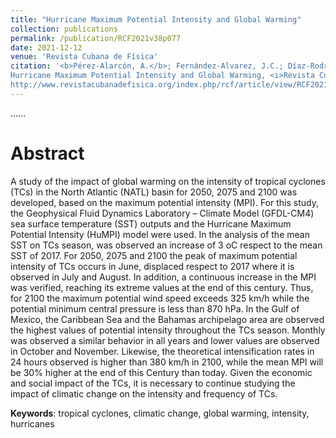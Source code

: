 ```yaml
---
title: "Hurricane Maximum Potential Intensity and Global Warming"
collection: publications
permalink: /publication/RCF2021v38p077
date: 2021-12-12
venue: 'Revista Cubana de Física'
citation: '<b>Pérez-Alarcón, A.</b>; Fernández-Alvarez, J.C.; Díaz-Rodríguez, O; (2021).
Hurricane Maximum Potential Intensity and Global Warming, <i>Revista Cubana de Física</i>,38(2),77-84,
http://www.revistacubanadefisica.org/index.php/rcf/article/view/RCF2021v38p077'
---
```

......  

# Abstract

A study of the impact of global warming on the intensity of tropical cyclones (TCs) in the North Atlantic (NATL) basin for
2050, 2075 and 2100 was developed, based on the maximum potential intensity (MPI). For this study, the   Geophysical Fluid 
Dynamics Laboratory – Climate Model (GFDL-CM4) sea surface temperature (SST) outputs and the Hurricane Maximum Potential 
Intensity (HuMPI)  model were used. In the analysis of the mean SST on TCs season, was observed an increase of 3 oC respect
to the mean SST of 2017.  For 2050, 2075 and 2100 the peak of maximum potential intensity of TCs occurs in June, displaced 
respect to 2017 where it is  observed in July and August. In addition, a continuous increase in the MPI was verified, 
reaching its extreme values at the end of this century. Thus,  for 2100 the maximum potential wind speed exceeds 325 km/h 
while the potential minimum central pressure is less than 870 hPa.  In the Gulf of Mexico, the Caribbean Sea and the Bahamas 
archipelago area are observed the highest values of potential intensity throughout the TCs season. Monthly was observed a 
similar behavior  in all years and lower values are observed in  October and November. Likewise, the theoretical intensification
rates in 24 hours observed is higher than 380 km/h in 2100, while the mean MPI will be 30% higher at the end of this Century 
than today.  Given the economic and social impact of the TCs, it is necessary to continue studying  the impact of climatic 
change on the intensity and frequency of TCs.



<b>Keywords</b>:  tropical cyclones, climatic change, global warming, intensity, hurricanes

